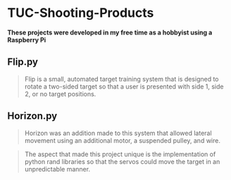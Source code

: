 # TUC-Shooting-Products

**These projects were developed in my free time as a hobbyist using a Raspberry Pi**

## Flip.py

>Flip is a small, automated target training system that is designed to rotate a two-sided target so that a user is presented with side 1, side 2, or no target positions.

## Horizon.py

>Horizon was an addition made to this system that allowed lateral movement using an additional motor, a suspended pulley, and wire.

>The aspect that made this project unique is the implementation of python rand libraries so that the servos could move the target in an unpredictable manner.
